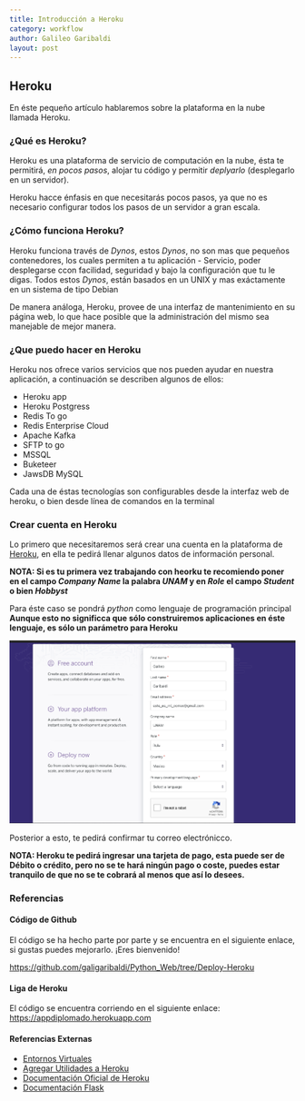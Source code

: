 ```yaml
---
title: Introducción a Heroku
category: workflow
author: Galileo Garibaldi
layout: post
---
```


## Heroku

En éste pequeño artículo hablaremos sobre la plataforma en la nube llamada Heroku.

### ¿Qué es Heroku?

Heroku es una plataforma de servicio de computación en la nube, ésta te permitirá, *en pocos pasos*, alojar tu código y permitir *deplyarlo* (desplegarlo en un servidor).

Heroku hacce énfasis en que necesitarás pocos pasos, ya que no es necesario configurar todos los pasos de un servidor a gran escala.

### ¿Cómo funciona Heroku?

Heroku funciona través de *Dynos*, estos *Dynos*, no son mas que pequeños contenedores, los cuales permiten a tu aplicación - Servicio, poder desplegarse ccon facilidad, seguridad y bajo la configuración que tu le digas. Todos estos *Dynos*, están basados en un UNIX y mas exáctamente en un sistema de tipo Debian

De manera análoga, Heroku, provee de una interfaz de mantenimiento en su página web, lo que hace posible que la administración del mismo sea manejable de mejor manera.

### ¿Que puedo hacer en Heroku

Heroku nos ofrece varios servicios que nos pueden ayudar en nuestra aplicación, a continuación se describen algunos de ellos:

- Heroku app
- Heroku Postgress
- Redis To go
- Redis Enterprise Cloud
- Apache Kafka
- SFTP to go
- MSSQL
- Buketeer
- JawsDB MySQL

Cada una de éstas tecnologías son configurables desde la interfaz web de heroku, o bien desde línea de comandos en la terminal

### Crear cuenta en Heroku

Lo primero que necesitaremos será crear una cuenta en la plataforma de [Heroku](https://www.heroku.com), en ella te pedirá llenar algunos datos de información personal. 

**NOTA: Si es tu primera vez trabajando con heorku te recomiendo poner en el campo *Company Name* la palabra *UNAM* y en *Role* el campo *Student* o bien *Hobbyst***

Para éste caso se pondrá *python* como lenguaje de programación principal **Aunque esto no significca que sólo construiremos aplicaciones en éste lenguaje, es sólo un parámetro para Heroku**

<img src="../assets/img/Heroku/1.png" alt="1" style="zoom:80%;" />

Posterior a esto, te pedirá confirmar tu correo electrónicco.

**NOTA: Heroku te pedirá ingresar una tarjeta de pago, esta puede ser de Débito o crédito, pero no se te hará ningún pago o coste, puedes estar tranquilo de que no se te cobrará al menos que así lo desees.**

### Referencias

#### Código de Github

El código se ha hecho parte por parte y se encuentra en el siguiente enlace, si gustas puedes mejorarlo. ¡Eres bienvenido!

https://github.com/galigaribaldi/Python_Web/tree/Deploy-Heroku

#### Liga de Heroku

El código se encuentra corriendo en el siguiente enlace: https://appdiplomado.herokuapp.com

#### Referencias Externas

- [Entornos Virtuales](https://docs.python.org/es/3/tutorial/venv.html)
- [Agregar Utilidades a Heroku](https://devcenter.heroku.com/categories/add-ons)
- [Documentación Oficial de Heroku](https://devcenter.heroku.com/categories/reference)
- [Documentación Flask](https://flask.palletsprojects.com/en/2.0.x/)
